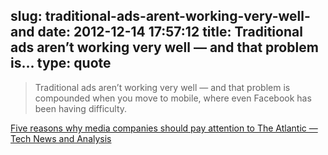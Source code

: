 slug: traditional-ads-arent-working-very-well-and
date: 2012-12-14 17:57:12
title: Traditional ads aren’t working very well — and that problem is...
type: quote
---

> Traditional ads aren’t working very well — and that problem is compounded when you move to mobile, where even Facebook has been having difficulty.

[Five reasons why media companies should pay attention to The Atlantic — Tech News and Analysis](http://gigaom.com/2012/09/27/five-reasons-why-media-companies-should-pay-attention-to-the-atlantic/)
